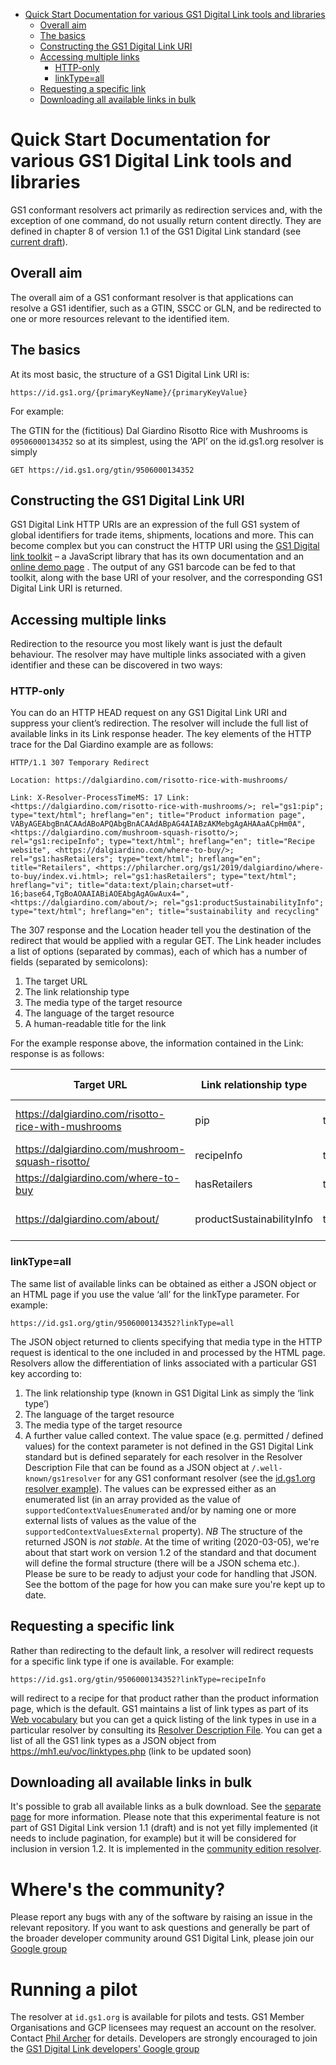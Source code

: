 - [Quick Start Documentation for various GS1 Digital Link tools and libraries](#quick-start-documentation-for-various-gs1-digital-link-tools-and-libraries)
  - [Overall aim](#overall-aim)
  - [The basics](#the-basics)
  - [Constructing the GS1 Digital Link URI](#constructing-the-gs1-digital-link-uri)
  - [Accessing multiple links](#accessing-multiple-links)
    - [HTTP-only](#http-only)
    - [linkType=all](#linktypeall)
  - [Requesting a specific link](#requesting-a-specific-link)
  - [Downloading all available links in bulk](#downloading-all-available-links-in-bulk)

# Quick Start Documentation for various GS1 Digital Link tools and libraries

GS1 conformant resolvers act primarily as redirection services and, with the exception of one command, do not usually return content directly. They are defined in chapter 8 of version 1.1 of the GS1 Digital Link standard (see [current draft](https://www.gs1.org/sites/default/files/docs/gsmp/gs1_digital_link_1.1_comrev_version_786.pdf)).
## Overall aim
The overall aim of a GS1 conformant resolver is that applications can resolve a GS1 identifier, such as a GTIN, SSCC or GLN, and be redirected to one or more resources relevant to the identified item.
## The basics
At its most basic, the structure of a GS1 Digital Link URI is:

`https://id.gs1.org/{primaryKeyName}/{primaryKeyValue}`

For example:

The GTIN for the (fictitious) Dal Giardino Risotto Rice with Mushrooms is `09506000134352` so at its simplest, using the ‘API’ on the id.gs1.org resolver is simply

`GET https://id.gs1.org/gtin/9506000134352`
## Constructing the GS1 Digital Link URI
GS1 Digital Link HTTP URIs are an expression of the full GS1 system of global identifiers for trade items, shipments, locations and more. This can become complex but you can construct the HTTP URI using the [GS1 Digital link toolkit](https://github.com/gs1/GS1DigitalLinkToolkit.js) – a JavaScript library that has its own documentation and an [online demo page](https://gs1.github.io/GS1DigitalLinkToolkit.js/) . The output of any GS1 barcode can be fed to that toolkit, along with the base URI of your resolver, and the corresponding GS1 Digital Link URI is returned. 
## Accessing multiple links
Redirection to the resource you most likely want is just the default behaviour. The resolver may have multiple links associated with a given identifier and these can be discovered in two ways:
### HTTP-only
You can do an HTTP HEAD request on any GS1 Digital Link URI and suppress your client’s redirection. The resolver will include the full list of available links in its Link response header.
The key elements of the HTTP trace for the Dal Giardino example are as follows:

`HTTP/1.1 307 Temporary Redirect`

`Location: https://dalgiardino.com/risotto-rice-with-mushrooms/`

`Link: X-Resolver-ProcessTimeMS: 17
Link: <https://dalgiardino.com/risotto-rice-with-mushrooms/>; rel="gs1:pip"; type="text/html"; hreflang="en"; title="Product information page", VAByAGEAbgBnACAAdABoAPQAbgBnACAAdABpAG4AIABzAKMebgAgAHAAaACpHm0A", <https://dalgiardino.com/mushroom-squash-risotto/>; rel="gs1:recipeInfo"; type="text/html"; hreflang="en"; title="Recipe website", <https://dalgiardino.com/where-to-buy/>; rel="gs1:hasRetailers"; type="text/html"; hreflang="en"; title="Retailers", <https://philarcher.org/gs1/2019/dalgiardino/where-to-buy/index.vi.html>; rel="gs1:hasRetailers"; type="text/html"; hreflang="vi"; title="data:text/plain;charset=utf-16;base64,TgBoAOAAIABiAOEAbgAgAGwAux4=", <https://dalgiardino.com/about/>; rel="gs1:productSustainabilityInfo"; type="text/html"; hreflang="en"; title="sustainability and recycling"`

The 307 response and the Location header tell you the destination of the redirect that would be applied with a regular GET. The Link header includes a list of options (separated by commas), each of which has a number of fields (separated by semicolons):
1.	The target URL
2.	The link relationship type
3.	The media type of the target resource
4.	The language of the target resource
5.	A human-readable title for the link

For the example response above, the information contained in the Link: response is as follows:

| Target URL | Link relationship type | Media type | Language | Title |
| ---------- | ---------------------- | ---------- | -------- | ----- |
| https://dalgiardino.com/risotto-rice-with-mushrooms | pip | text/html | en | Product information page |
| https://dalgiardino.com/mushroom-squash-risotto/ | recipeInfo | text/html | en | Recipe website |
| https://dalgiardino.com/where-to-buy | hasRetailers | text/html | en | Has retailers |
| https://dalgiardino.com/about/ | productSustainabilityInfo | text/html | en | Product sustainability information |

### linkType=all
The same list of available links can be obtained as either a JSON object or an HTML page if you use the value ‘all’ for the linkType parameter. For example:

`https://id.gs1.org/gtin/9506000134352?linkType=all`

The JSON object returned to clients specifying that media type in the HTTP request is identical to the one included in and processed by the HTML page. Resolvers allow the differentiation of links associated with a particular GS1 key according to:
1. The link relationship type (known in GS1 Digital Link as simply the ‘link type’)
2. The language of the target resource
3. 	The media type of the target resource
4.	A further value called context.
The value space (e.g. permitted / defined values) for the context parameter is not defined in the GS1 Digital Link standard but is defined separately for each resolver in the Resolver Description File that can be found as a JSON object at `/.well-known/gs1resolver` for any GS1 conformant resolver (see the [id.gs1.org resolver example](https://id.gs1.org/.well-known/gs1resolver)). The values can be expressed either as an enumerated list (in an array provided as the value of `supportedContextValuesEnumerated` and/or by naming one or more external lists of values as the value of the `supportedContextValuesExternal` property).
*NB* The structure of the returned JSON is *not stable*. At the time of writing (2020-03-05), we're about that start work on version 1.2 of the standard and that document will define the formal structure (there will be a JSON schema etc.). Please be sure to be ready to adjust your code for handling that JSON. See the bottom of the page for how you can make sure you're kept up to date.
## Requesting a specific link
Rather than redirecting to the default link, a resolver will redirect requests for a specific link type if one is available. For example:

`https://id.gs1.org/gtin/9506000134352?linkType=recipeInfo`

will redirect to a recipe for that product rather than the product information page, which is the default. 
GS1 maintains a list of link types as part of its [Web vocabulary](https://mh1.eu/voc/?show=linktypes) but you can get a quick listing of the link types in use in a particular resolver by consulting its [Resolver Description File](https://id.gs1.org/.well-known/gs1resolver). You can get a list of all the GS1 link types as a JSON object from https://mh1.eu/voc/linktypes.php (link to be updated soon)

## Downloading all available links in bulk
It's possible to grab all available links as a bulk download. See the [separate page](https://gs1.github.io/DigitalLinkDocs/bulkdownload.html) for more information. Please note that this experimental feature is not part of GS1 Digital Link version 1.1 (draft) and is not yet filly implemented (it needs to include pagination, for example) but it will be considered for inclusion in version 1.2. It is implemented in the [community edition resolver](https://github.com/gs1/GS1_DigitalLink_Resolver_CE). 

# Where's the community?
Please report any bugs with any of the software by raising an issue in the relevant repository. If you want to ask questions and generally be part of the broader developer community around GS1 Digital Link, please join our [Google group](https://groups.google.com/forum/#!forum/gs1-digital-link-developers)

# Running a pilot
The resolver at `id.gs1.org` is available for pilots and tests. GS1 Member Organisations and GCP licensees may request an account on the resolver. Contact <a href="mailto:phil.archer@gs1.org">Phil Archer</a> for details. Developers are strongly encouraged to join the [GS1 Digital Link developers' Google group](https://groups.google.com/forum/#!forum/gs1-digital-link-developers)
